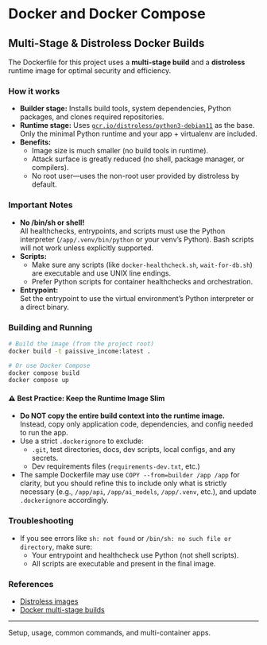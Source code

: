 # Docker and Docker Compose

## Multi-Stage & Distroless Docker Builds

The Dockerfile for this project uses a **multi-stage build** and a **distroless** runtime image for optimal security and efficiency.

### How it works

- **Builder stage:** Installs build tools, system dependencies, Python packages, and clones required repositories.
- **Runtime stage:** Uses [`gcr.io/distroless/python3-debian11`](https://github.com/GoogleContainerTools/distroless) as the base. Only the minimal Python runtime and your app + virtualenv are included.
- **Benefits:**  
  - Image size is much smaller (no build tools in runtime).
  - Attack surface is greatly reduced (no shell, package manager, or compilers).
  - No root user—uses the non-root user provided by distroless by default.

### Important Notes

- **No /bin/sh or shell!**  
  All healthchecks, entrypoints, and scripts must use the Python interpreter (`/app/.venv/bin/python` or your venv’s Python). Bash scripts will not work unless explicitly supported.
- **Scripts:**  
  - Make sure any scripts (like `docker-healthcheck.sh`, `wait-for-db.sh`) are executable and use UNIX line endings.
  - Prefer Python scripts for container healthchecks and orchestration.
- **Entrypoint:**  
  Set the entrypoint to use the virtual environment’s Python interpreter or a direct binary.

### Building and Running

```bash
# Build the image (from the project root)
docker build -t paissive_income:latest .

# Or use Docker Compose
docker compose build
docker compose up
```

#### ⚠️ Best Practice: Keep the Runtime Image Slim

- **Do NOT copy the entire build context into the runtime image.**  
  Instead, copy only application code, dependencies, and config needed to run the app.
- Use a strict `.dockerignore` to exclude:
  - `.git`, test directories, docs, dev scripts, local configs, and any secrets.
  - Dev requirements files (`requirements-dev.txt`, etc.)
- The sample Dockerfile may use `COPY --from=builder /app /app` for clarity, but you should refine this to include only what is strictly necessary (e.g., `/app/api`, `/app/ai_models`, `/app/.venv`, etc.), and update `.dockerignore` accordingly.

### Troubleshooting

- If you see errors like `sh: not found` or `/bin/sh: no such file or directory`, make sure:
  - Your entrypoint and healthcheck use Python (not shell scripts).
  - All scripts are executable and present in the final image.

### References

- [Distroless images](https://github.com/GoogleContainerTools/distroless)
- [Docker multi-stage builds](https://docs.docker.com/build/building/multi-stage/)

---

Setup, usage, common commands, and multi-container apps.